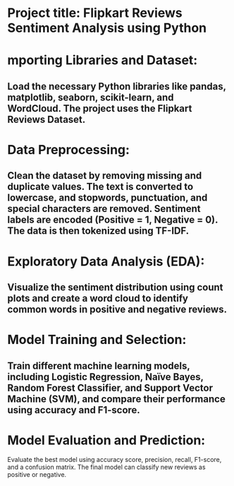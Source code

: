 # Project title:  Flipkart Reviews Sentiment Analysis using Python  


# mporting Libraries and Dataset:  
Load the necessary Python libraries like pandas, matplotlib, seaborn, scikit-learn, and WordCloud. The project uses the Flipkart Reviews Dataset.
--

# Data Preprocessing:  
Clean the dataset by removing missing and duplicate values. The text is converted to lowercase, and stopwords, punctuation, and special characters are removed. Sentiment labels are encoded (Positive = 1, Negative = 0). The data is then tokenized using TF-IDF.
--

# Exploratory Data Analysis (EDA):  
Visualize the sentiment distribution using count plots and create a word cloud to identify common words in positive and negative reviews.
--

# Model Training and Selection:  
Train different machine learning models, including Logistic Regression, Naïve Bayes, Random Forest Classifier, and Support Vector Machine (SVM), and compare their performance using accuracy and F1-score.
--

# Model Evaluation and Prediction:  
Evaluate the best model using accuracy score, precision, recall, F1-score, and a confusion matrix. The final model can classify new reviews as positive or negative.


